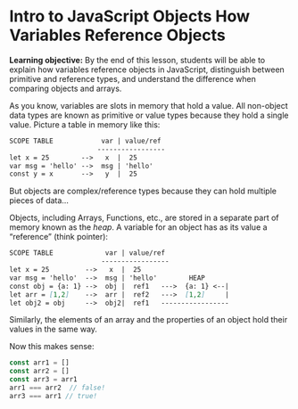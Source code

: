 <h1>
  <span class="headline">Intro to JavaScript Objects</span>
  <span class="subhead">How Variables Reference Objects</span>
</h1>

**Learning objective:** By the end of this lesson, students will be able to explain how variables reference objects in JavaScript, distinguish between primitive and reference types, and understand the difference when comparing objects and arrays.

As you know, variables are slots in memory that hold a value. All non-object data types are known as primitive or value types because they hold a single value. Picture a table in memory like this:

```markdown
SCOPE TABLE            var | value/ref
                      -----------------
let x = 25        -->   x  |  25
var msg = 'hello' -->  msg | 'hello'
const y = x       -->   y  |  25
```

But objects are complex/reference types because they can hold multiple pieces of data…

Objects, including Arrays, Functions, etc., are stored in a separate part of memory known as the *heap*. A variable for an object has as its value a “reference” (think pointer):

```markdown
SCOPE TABLE             var | value/ref
                       -----------------
let x = 25         -->   x  |  25
var msg = 'hello'  -->  msg | 'hello'        HEAP 
const obj = {a: 1} -->  obj |  ref1   --->  {a: 1} <--|
let arr = [1,2]    -->  arr |  ref2   --->  [1,2]     |
let obj2 = obj     -->  obj2|  ref1   -----------------
```

Similarly, the elements of an array and the properties of an object hold their values in the same way.

Now this makes sense:

```javascript
const arr1 = []
const arr2 = []
const arr3 = arr1
arr1 === arr2  // false!
arr3 === arr1 // true!
```